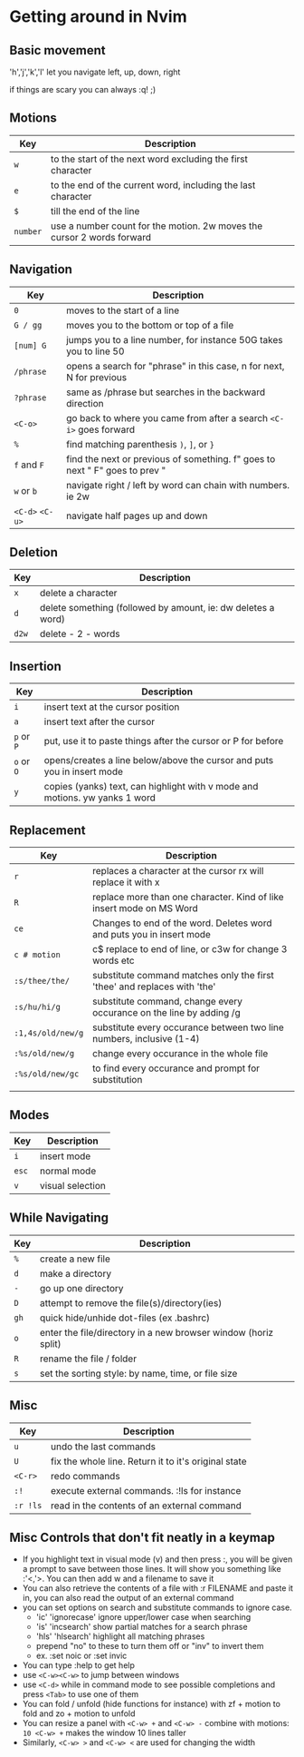 # Getting around in Nvim

## Basic movement

'h','j','k','l' let you navigate left, up, down, right

if things are scary you can always :q!  ;)

## Motions

| Key              | Description                                                                 |
| ---------------- | --------------------------------------------------------------------------- |
| `w`              | to the start of the next word excluding the first character                 |
| `e`              | to the end of the current word, including the last character                |
| `$`              | till the end of the line                                                    |
| `number`         | use a number count for the motion. 2w moves the cursor 2 words forward      |

## Navigation

| Key              | Description                                                                 |
| ---------------- | --------------------------------------------------------------------------- |
| `0`              | moves to the start of a line                                                |
| `G / gg`         | moves you to the bottom or top of a file                                    |
| `[num] G`        | jumps you to a line number, for instance 50G takes you to line 50           |
| `/phrase`        | opens a search for "phrase" in this case, n for next, N for previous        |
| `?phrase`        | same as /phrase but searches in the backward direction                      |
| `<C-o>`          | go back to where you came from after a search `<C-i>` goes forward          |
| `%`              | find matching parenthesis `)`, `]`, or `}`                                  |
| `f` and `F`      | find the next or previous of something. f" goes to next " F" goes to prev " |
| `w` or `b`       | navigate right / left by word can chain with numbers. ie 2w                 |
| `<C-d>` `<C-u>`  | navigate half pages up and down                                             | 

## Deletion

| Key              | Description                                                                 |
| ---------------- | --------------------------------------------------------------------------- |
| `x`              | delete a character                                                          |
| `d`              | delete something (followed by amount, ie: dw deletes a word)                |
| `d2w`            | delete - 2 - words                                                          |

## Insertion

| Key              | Description                                                                 |
| ---------------- | --------------------------------------------------------------------------- |
| `i`              | insert text at the cursor position                                          |
| `a`              | insert text after the cursor                                                |
| `p` or `P`       | put, use it to paste things after the cursor or P for before                |
| `o` or `O`       | opens/creates a line below/above the cursor and puts you in insert mode     |
| `y`              | copies (yanks) text, can highlight with v mode and motions. yw yanks 1 word |

## Replacement

| Key              | Description                                                                 |
| ---------------- | --------------------------------------------------------------------------- |
| `r`              | replaces a character at the cursor rx will replace it with x                |
| `R`              | replace more than one character. Kind of like insert mode on MS Word        |
| `ce`             | Changes to end of the word. Deletes word and puts you in insert mode        |
| `c # motion`     | c$ replace to end of line, or c3w for change 3 words etc                    |
| `:s/thee/the/`   | substitute command matches only the first 'thee' and replaces with 'the'    |
| `:s/hu/hi/g`     | substitute command, change every occurance on the line by adding /g         |
| `:1,4s/old/new/g`| substitute every occurance between two line numbers, inclusive (1-4)        |
| `:%s/old/new/g`  | change every occurance in the whole file                                    |
| `:%s/old/new/gc` | to find every occurance and prompt for substitution                         |
|                  |                                                                             |

## Modes

| Key              | Description                                                                 |
| ---------------- | --------------------------------------------------------------------------- |
| `i`              | insert mode                                                                 |
| `esc`            | normal mode                                                                 |
| `v`              | visual selection                                                            |

## While Navigating

| Key              | Description                                                                 |
| ---------------- | --------------------------------------------------------------------------- |
| `%`              | create a new file                                                           |
| `d`              | make a directory                                                            |
| `-`              | go up one directory                                                         |
| `D`              | attempt to remove the file(s)/directory(ies)                                |
| `gh`             | quick hide/unhide dot-files (ex .bashrc)                                    |
| `o`              | enter the file/directory in a new browser window (horiz split)              |
| `R`              | rename the file / folder                                                    |
| `s`              | set the sorting style: by name, time, or file size                          |

## Misc

| Key              | Description                                                                 |
| ---------------- | --------------------------------------------------------------------------- |
| `u`              | undo the last commands                                                      |
| `U`              | fix the whole line. Return it to it's original state                        |
| `<C-r>`          | redo commands                                                               |
| `:!`             | execute external commands. :!ls for instance                                |
| `:r !ls`         | read in the contents of an external command                                 |

## Misc Controls that don't fit neatly in a keymap

- If you highlight text in visual mode (v) and then press :, you will be given a prompt to save between those lines. It will show you something like :'<,'>. You can then add w and a filename to save it
- You can also retrieve the contents of a file with :r FILENAME and paste it in, you can also read the output of an external command
- you can set options on search and substitute commands to ignore case.
  - 'ic' 'ignorecase'     ignore upper/lower case when searching
  - 'is' 'incsearch'      show partial matches for a search phrase
  - 'hls' 'hlsearch'      highlight all matching phrases
  - prepend "no" to these to turn them off or "inv" to invert them
  - ex. :set noic or :set invic
- You can type :help to get help
- use `<C-w><C-w>` to jump between windows
- use `<C-d>` while in command mode to see possible completions and press `<Tab>` to use one of them
- You can fold / unfold (hide functions for instance) with zf + motion to fold and zo + motion to unfold
- You can resize a panel with `<C-w> +` and `<C-w> -` combine with motions: `10 <C-w> +` makes the window 10 lines taller
- Similarly, `<C-w> >` and `<C-w> <` are used for changing the width

<!--
Use this for making additional columns
|                  |                                                                             |
-->

